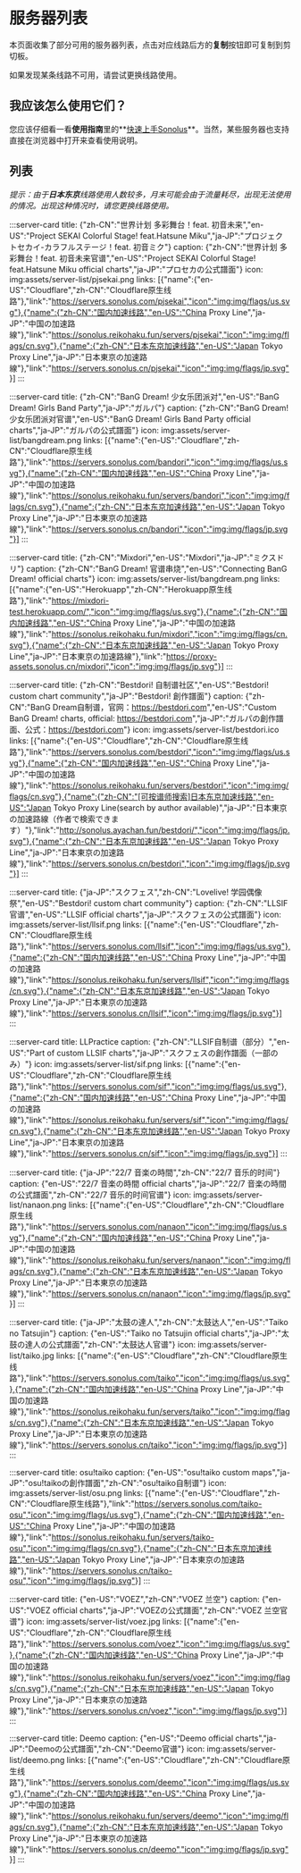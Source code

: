 # 服务器列表

本页面收集了部分可用的服务器列表，点击对应线路后方的**复制**按钮即可复制到剪切板。

如果发现某条线路不可用，请尝试更换线路使用。

## 我应该怎么使用它们？

您应该仔细看一看**使用指南**里的**[快速上手Sonolus](guide/quick-start)**。当然，某些服务器也支持直接在浏览器中打开来查看使用说明。

## 列表

*提示：由于**日本东京**线路使用人数较多，月末可能会由于流量耗尽，出现无法使用的情况。出现这种情况时，请您更换线路使用。*

:::server-card
title: {"zh-CN":"世界计划 多彩舞台！feat. 初音未来","en-US":"Project SEKAI Colorful Stage! feat.Hatsune Miku","ja-JP":"プロジェクトセカイ-カラフルステージ！feat. 初音ミク"}
caption: {"zh-CN":"世界计划 多彩舞台！feat. 初音未来官谱","en-US":"Project SEKAI Colorful Stage! feat.Hatsune Miku official charts","ja-JP":"プロセカの公式譜面"}
icon: img:assets/server-list/pjsekai.png
links: [{"name":{"en-US":"Cloudflare","zh-CN":"Cloudflare原生线路"},"link":"https://servers.sonolus.com/pjsekai","icon":"img:img/flags/us.svg"},{"name":{"zh-CN":"国内加速线路","en-US":"China Proxy Line","ja-JP":"中国の加速路線"},"link":"https://sonolus.reikohaku.fun/servers/pjsekai","icon":"img:img/flags/cn.svg"},{"name":{"zh-CN":"日本东京加速线路","en-US":"Japan Tokyo Proxy Line","ja-JP":"日本東京の加速路線"},"link":"https://servers.sonolus.cn/pjsekai","icon":"img:img/flags/jp.svg"}]
:::

:::server-card
title: {"zh-CN":"BanG Dream! 少女乐团派对","en-US":"BanG Dream! Girls Band Party","ja-JP":"ガルパ"}
caption: {"zh-CN":"BanG Dream! 少女乐团派对官谱","en-US":"BanG Dream! Girls Band Party official charts","ja-JP":"ガルパの公式譜面"}
icon: img:assets/server-list/bangdream.png
links: [{"name":{"en-US":"Cloudflare","zh-CN":"Cloudflare原生线路"},"link":"https://servers.sonolus.com/bandori","icon":"img:img/flags/us.svg"},{"name":{"zh-CN":"国内加速线路","en-US":"China Proxy Line","ja-JP":"中国の加速路線"},"link":"https://sonolus.reikohaku.fun/servers/bandori","icon":"img:img/flags/cn.svg"},{"name":{"zh-CN":"日本东京加速线路","en-US":"Japan Tokyo Proxy Line","ja-JP":"日本東京の加速路線"},"link":"https://servers.sonolus.cn/bandori","icon":"img:img/flags/jp.svg"}]
:::

:::server-card
title: {"zh-CN":"Mixdori","en-US":"Mixdori","ja-JP":"ミクスドリ"}
caption: {"zh-CN":"BanG Dream! 官谱串烧","en-US":"Connecting BanG Dream! official charts"}
icon: img:assets/server-list/bangdream.png
links: [{"name":{"en-US":"Herokuapp","zh-CN":"Herokuapp原生线路"},"link":"https://mixdori-test.herokuapp.com/","icon":"img:img/flags/us.svg"},{"name":{"zh-CN":"国内加速线路","en-US":"China Proxy Line","ja-JP":"中国の加速路線"},"link":"https://sonolus.reikohaku.fun/mixdori","icon":"img:img/flags/cn.svg"},{"name":{"zh-CN":"日本东京加速线路","en-US":"Japan Tokyo Proxy Line","ja-JP":"日本東京の加速路線"},"link":"https://proxy-assets.sonolus.cn/mixdori","icon":"img:img/flags/jp.svg"}]
:::

:::server-card
title: {"zh-CN":"Bestdori! 自制谱社区","en-US":"Bestdori! custom chart community","ja-JP":"Bestdori! 創作譜面"}
caption: {"zh-CN":"BanG Dream自制谱，官网：<a href="https://bestdori.com">https://bestdori.com</a>","en-US":"Custom BanG Dream! charts, official: <a href="https://bestdori.com">https://bestdori.com</a>","ja-JP":"ガルパの創作譜面、公式：<a href="https://bestdori.com">https://bestdori.com</a>"}
icon: img:assets/server-list/bestdori.ico
links: [{"name":{"en-US":"Cloudflare","zh-CN":"Cloudflare原生线路"},"link":"https://servers.sonolus.com/bestdori","icon":"img:img/flags/us.svg"},{"name":{"zh-CN":"国内加速线路","en-US":"China Proxy Line","ja-JP":"中国の加速路線"},"link":"https://sonolus.reikohaku.fun/servers/bestdori","icon":"img:img/flags/cn.svg"},{"name":{"zh-CN":"[可按谱师搜索]日本东京加速线路","en-US":"Japan Tokyo Proxy Line(search by author available)","ja-JP":"日本東京の加速路線（作者で検索できます）"},"link":"http://sonolus.ayachan.fun/bestdori/","icon":"img:img/flags/jp.svg"},{"name":{"zh-CN":"日本东京加速线路","en-US":"Japan Tokyo Proxy Line","ja-JP":"日本東京の加速路線"},"link":"https://servers.sonolus.cn/bestdori","icon":"img:img/flags/jp.svg"}]
:::

:::server-card
title: {"ja-JP":"スクフェス","zh-CN":"Lovelive! 学园偶像祭","en-US":"Bestdori! custom chart community"}
caption: {"zh-CN":"LLSIF官谱","en-US":"LLSIF official charts","ja-JP":"スクフェスの公式譜面"}
icon: img:assets/server-list/llsif.png
links: [{"name":{"en-US":"Cloudflare","zh-CN":"Cloudflare原生线路"},"link":"https://servers.sonolus.com/llsif","icon":"img:img/flags/us.svg"},{"name":{"zh-CN":"国内加速线路","en-US":"China Proxy Line","ja-JP":"中国の加速路線"},"link":"https://sonolus.reikohaku.fun/servers/llsif","icon":"img:img/flags/cn.svg"},{"name":{"zh-CN":"日本东京加速线路","en-US":"Japan Tokyo Proxy Line","ja-JP":"日本東京の加速路線"},"link":"https://servers.sonolus.cn/llsif","icon":"img:img/flags/jp.svg"}]
:::

:::server-card
title: LLPractice
caption: {"zh-CN":"LLSIF自制谱（部分）","en-US":"Part of custom LLSIF charts","ja-JP":"スクフェスの創作譜面（一部のみ）"}
icon: img:assets/server-list/sif.png
links: [{"name":{"en-US":"Cloudflare","zh-CN":"Cloudflare原生线路"},"link":"https://servers.sonolus.com/sif","icon":"img:img/flags/us.svg"},{"name":{"zh-CN":"国内加速线路","en-US":"China Proxy Line","ja-JP":"中国の加速路線"},"link":"https://sonolus.reikohaku.fun/servers/sif","icon":"img:img/flags/cn.svg"},{"name":{"zh-CN":"日本东京加速线路","en-US":"Japan Tokyo Proxy Line","ja-JP":"日本東京の加速路線"},"link":"https://servers.sonolus.cn/sif","icon":"img:img/flags/jp.svg"}]
:::

:::server-card
title: {"ja-JP":"22/7 音楽の時間","zh-CN":"22/7 音乐的时间"}
caption: {"en-US":"22/7 音楽の時間 official charts","ja-JP":"22/7 音楽の時間の公式譜面","zh-CN":"22/7 音乐的时间官谱"}
icon: img:assets/server-list/nanaon.png
links: [{"name":{"en-US":"Cloudflare","zh-CN":"Cloudflare原生线路"},"link":"https://servers.sonolus.com/nanaon","icon":"img:img/flags/us.svg"},{"name":{"zh-CN":"国内加速线路","en-US":"China Proxy Line","ja-JP":"中国の加速路線"},"link":"https://sonolus.reikohaku.fun/servers/nanaon","icon":"img:img/flags/cn.svg"},{"name":{"zh-CN":"日本东京加速线路","en-US":"Japan Tokyo Proxy Line","ja-JP":"日本東京の加速路線"},"link":"https://servers.sonolus.cn/nanaon","icon":"img:img/flags/jp.svg"}]
:::

:::server-card
title: {"ja-JP":"太鼓の達人","zh-CN":"太鼓达人","en-US":"Taiko no Tatsujin"}
caption: {"en-US":"Taiko no Tatsujin official charts","ja-JP":"太鼓の達人の公式譜面","zh-CN":"太鼓达人官谱"}
icon: img:assets/server-list/taiko.jpg
links: [{"name":{"en-US":"Cloudflare","zh-CN":"Cloudflare原生线路"},"link":"https://servers.sonolus.com/taiko","icon":"img:img/flags/us.svg"},{"name":{"zh-CN":"国内加速线路","en-US":"China Proxy Line","ja-JP":"中国の加速路線"},"link":"https://sonolus.reikohaku.fun/servers/taiko","icon":"img:img/flags/cn.svg"},{"name":{"zh-CN":"日本东京加速线路","en-US":"Japan Tokyo Proxy Line","ja-JP":"日本東京の加速路線"},"link":"https://servers.sonolus.cn/taiko","icon":"img:img/flags/jp.svg"}]
:::

:::server-card
title: osu!taiko
caption: {"en-US":"osu!taiko custom maps","ja-JP":"osu!taikoの創作譜面","zh-CN":"osu!taiko自制谱"}
icon: img:assets/server-list/osu.png
links: [{"name":{"en-US":"Cloudflare","zh-CN":"Cloudflare原生线路"},"link":"https://servers.sonolus.com/taiko-osu","icon":"img:img/flags/us.svg"},{"name":{"zh-CN":"国内加速线路","en-US":"China Proxy Line","ja-JP":"中国の加速路線"},"link":"https://sonolus.reikohaku.fun/servers/taiko-osu","icon":"img:img/flags/cn.svg"},{"name":{"zh-CN":"日本东京加速线路","en-US":"Japan Tokyo Proxy Line","ja-JP":"日本東京の加速路線"},"link":"https://servers.sonolus.cn/taiko-osu","icon":"img:img/flags/jp.svg"}]
:::

:::server-card
title: {"en-US":"VOEZ","zh-CN":"VOEZ 兰空"}
caption: {"en-US":"VOEZ official charts","ja-JP":"VOEZの公式譜面","zh-CN":"VOEZ 兰空官谱"}
icon: img:assets/server-list/voez.jpg
links: [{"name":{"en-US":"Cloudflare","zh-CN":"Cloudflare原生线路"},"link":"https://servers.sonolus.com/voez","icon":"img:img/flags/us.svg"},{"name":{"zh-CN":"国内加速线路","en-US":"China Proxy Line","ja-JP":"中国の加速路線"},"link":"https://sonolus.reikohaku.fun/servers/voez","icon":"img:img/flags/cn.svg"},{"name":{"zh-CN":"日本东京加速线路","en-US":"Japan Tokyo Proxy Line","ja-JP":"日本東京の加速路線"},"link":"https://servers.sonolus.cn/voez","icon":"img:img/flags/jp.svg"}]
:::

:::server-card
title: Deemo
caption: {"en-US":"Deemo official charts","ja-JP":"Deemoの公式譜面","zh-CN":"Deemo官谱"}
icon: img:assets/server-list/deemo.png
links: [{"name":{"en-US":"Cloudflare","zh-CN":"Cloudflare原生线路"},"link":"https://servers.sonolus.com/deemo","icon":"img:img/flags/us.svg"},{"name":{"zh-CN":"国内加速线路","en-US":"China Proxy Line","ja-JP":"中国の加速路線"},"link":"https://sonolus.reikohaku.fun/servers/deemo","icon":"img:img/flags/cn.svg"},{"name":{"zh-CN":"日本东京加速线路","en-US":"Japan Tokyo Proxy Line","ja-JP":"日本東京の加速路線"},"link":"https://servers.sonolus.cn/deemo","icon":"img:img/flags/jp.svg"}]
:::
